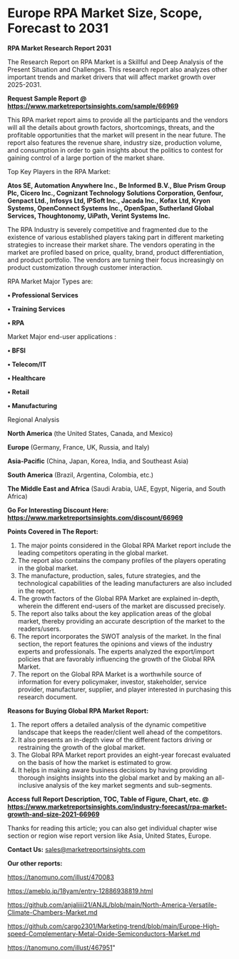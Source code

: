 # Europe RPA Market Size, Scope, Forecast to 2031

<strong>RPA Market Research Report 2031</strong>

The Research Report on RPA Market is a Skillful and Deep Analysis of the Present Situation and Challenges. This research report also analyzes other important trends and market drivers that will affect market growth over 2025-2031.

<strong>Request Sample Report @ <a href=https://www.marketreportsinsights.com/sample/66969>https://www.marketreportsinsights.com/sample/66969</a></strong>

This RPA market report aims to provide all the participants and the vendors will all the details about growth factors, shortcomings, threats, and the profitable opportunities that the market will present in the near future. The report also features the revenue share, industry size, production volume, and consumption in order to gain insights about the politics to contest for gaining control of a large portion of the market share.

Top Key Players in the RPA Market:

<strong>Atos SE, Automation Anywhere Inc., Be Informed B.V., Blue Prism Group Plc, Cicero Inc., Cognizant Technology Solutions Corporation, Genfour, Genpact Ltd., Infosys Ltd, IPSoft Inc., Jacada Inc., Kofax Ltd, Kryon Systems, OpenConnect Systems Inc., OpenSpan, Sutherland Global Services, Thoughtonomy, UiPath, Verint Systems Inc.</strong>

The RPA Industry is severely competitive and fragmented due to the existence of various established players taking part in different marketing strategies to increase their market share. The vendors operating in the market are profiled based on price, quality, brand, product differentiation, and product portfolio. The vendors are turning their focus increasingly on product customization through customer interaction.

RPA Market Major Types are:

<strong>• Professional Services

• Training Services

• RPA</strong>

Market Major end-user applications :

<strong>• BFSI

• Telecom/IT

• Healthcare

• Retail

• Manufacturing</strong>

Regional Analysis

</u><strong><b>North America</b></strong> (the United States, Canada, and Mexico)

<strong><b>Europe </b></strong>(Germany, France, UK, Russia, and Italy)

<strong><b>Asia-Pacific</b></strong> (China, Japan, Korea, India, and Southeast Asia)

<strong><b>South America</b></strong> (Brazil, Argentina, Colombia, etc.)

<strong><b>The Middle East and Africa</b></strong> (Saudi Arabia, UAE, Egypt, Nigeria, and South Africa)

<strong>Go For Interesting Discount Here: <a href=https://www.marketreportsinsights.com/discount/66969>https://www.marketreportsinsights.com/discount/66969</a></strong>

<strong>Points Covered in The Report:</strong>
<ol>
  <li>The major points considered in the Global RPA Market report include the leading competitors operating in the global market.</li>
  <li>The report also contains the company profiles of the players operating in the global market.</li>
  <li>The manufacture, production, sales, future strategies, and the technological capabilities of the leading manufacturers are also included in the report.</li>
  <li>The growth factors of the Global RPA Market are explained in-depth, wherein the different end-users of the market are discussed precisely.</li>
  <li>The report also talks about the key application areas of the global market, thereby providing an accurate description of the market to the readers/users.</li>
  <li>The report incorporates the SWOT analysis of the market. In the final section, the report features the opinions and views of the industry experts and professionals. The experts analyzed the export/import policies that are favorably influencing the growth of the Global RPA Market.</li>
  <li>The report on the Global RPA Market is a worthwhile source of information for every policymaker, investor, stakeholder, service provider, manufacturer, supplier, and player interested in purchasing this research document.</li>
</ol>
<strong>Reasons for Buying Global RPA Market Report:</strong>

<ol>
  <li>The report offers a detailed analysis of the dynamic competitive landscape that keeps the reader/client well ahead of the competitors.</li>
  <li>It also presents an in-depth view of the different factors driving or restraining the growth of the global market.</li>
  <li>The Global RPA Market report provides an eight-year forecast evaluated on the basis of how the market is estimated to grow.</li>
  <li>It helps in making aware business decisions by having providing thorough insights insights into the global market and by making an all-inclusive analysis of the key market segments and sub-segments.</li>
</ol>
<strong>Access full Report Description, TOC, Table of Figure, Chart, etc. @ <a href=https://www.marketreportsinsights.com/industry-forecast/rpa-market-growth-and-size-2021-66969>https://www.marketreportsinsights.com/industry-forecast/rpa-market-growth-and-size-2021-66969</a></strong>


Thanks for reading this article; you can also get individual chapter wise section or region wise report version like Asia, United States, Europe.

<strong>Contact Us:</strong>
sales@marketreportsinsights.com

<strong>Our other reports:</strong>

<a href=https://tanomuno.com/illust/470083>https://tanomuno.com/illust/470083</a>

<a href=https://ameblo.jp/18yam/entry-12886938819.html>https://ameblo.jp/18yam/entry-12886938819.html</a>

<a href=https://github.com/anjaliiii21/ANJL/blob/main/North-America-Versatile-Climate-Chambers-Market.md>https://github.com/anjaliiii21/ANJL/blob/main/North-America-Versatile-Climate-Chambers-Market.md</a>

<a href=https://github.com/cargo2301/Marketing-trend/blob/main/Europe-High-speed-Complementary-Metal-Oxide-Semiconductors-Market.md>https://github.com/cargo2301/Marketing-trend/blob/main/Europe-High-speed-Complementary-Metal-Oxide-Semiconductors-Market.md</a>

<a href=https://tanomuno.com/illust/467951>https://tanomuno.com/illust/467951</a>"
